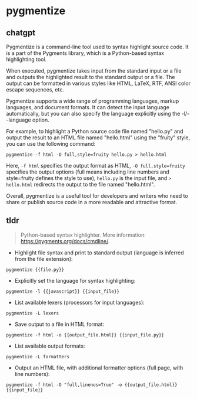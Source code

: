 # pygmentize 
## chatgpt 
Pygmentize is a command-line tool used to syntax highlight source code. It is a part of the Pygments library, which is a Python-based syntax highlighting tool.

When executed, pygmentize takes input from the standard input or a file and outputs the highlighted result to the standard output or a file. The output can be formatted in various styles like HTML, LaTeX, RTF, ANSI color escape sequences, etc.

Pygmentize supports a wide range of programming languages, markup languages, and document formats. It can detect the input language automatically, but you can also specify the language explicitly using the -l/--language option.

For example, to highlight a Python source code file named "hello.py" and output the result to an HTML file named "hello.html" using the "fruity" style, you can use the following command:

```
pygmentize -f html -O full,style=fruity hello.py > hello.html
```

Here, `-f html` specifies the output format as HTML, `-O full,style=fruity` specifies the output options (full means including line numbers and style=fruity defines the style to use), `hello.py` is the input file, and `> hello.html` redirects the output to the file named "hello.html".

Overall, pygmentize is a useful tool for developers and writers who need to share or publish source code in a more readable and attractive format. 

## tldr 
 
> Python-based syntax highlighter.
> More information: <https://pygments.org/docs/cmdline/>.

- Highlight file syntax and print to standard output (language is inferred from the file extension):

`pygmentize {{file.py}}`

- Explicitly set the language for syntax highlighting:

`pygmentize -l {{javascript}} {{input_file}}`

- List available lexers (processors for input languages):

`pygmentize -L lexers`

- Save output to a file in HTML format:

`pygmentize -f html -o {{output_file.html}} {{input_file.py}}`

- List available output formats:

`pygmentize -L formatters`

- Output an HTML file, with additional formatter options (full page, with line numbers):

`pygmentize -f html -O "full,linenos=True" -o {{output_file.html}} {{input_file}}`
